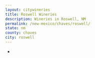 ```yaml
---
layout: citywineries
title: Roswell Wineries
description: Wineries in Roswell, NM
permalink: /new-mexico/chaves/roswell/
state: nm
county: chaves
city: roswell
---
```

-
